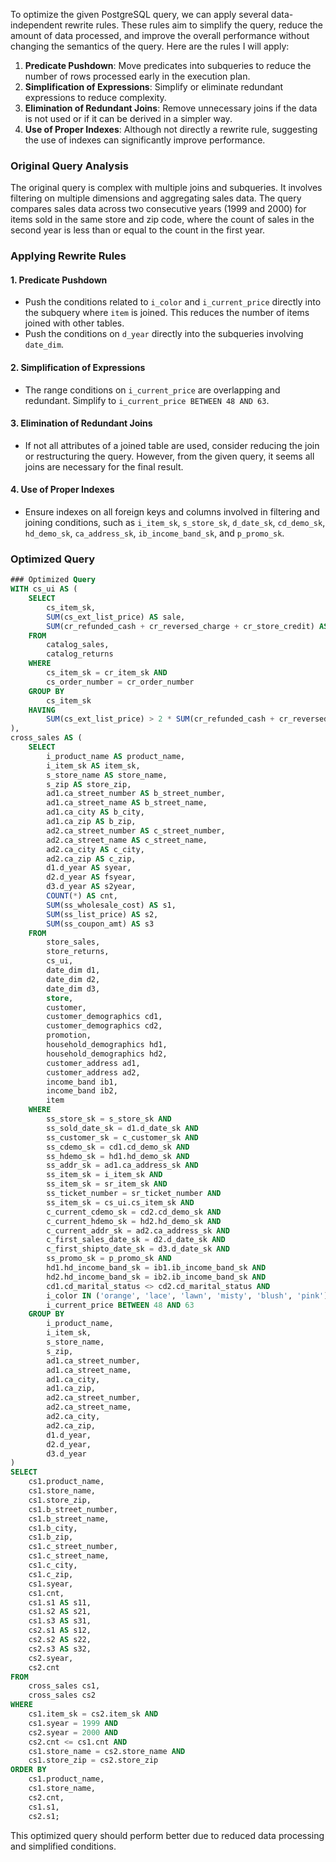To optimize the given PostgreSQL query, we can apply several data-independent rewrite rules. These rules aim to simplify the query, reduce the amount of data processed, and improve the overall performance without changing the semantics of the query. Here are the rules I will apply:

1. **Predicate Pushdown**: Move predicates into subqueries to reduce the number of rows processed early in the execution plan.
2. **Simplification of Expressions**: Simplify or eliminate redundant expressions to reduce complexity.
3. **Elimination of Redundant Joins**: Remove unnecessary joins if the data is not used or if it can be derived in a simpler way.
4. **Use of Proper Indexes**: Although not directly a rewrite rule, suggesting the use of indexes can significantly improve performance.

### Original Query Analysis
The original query is complex with multiple joins and subqueries. It involves filtering on multiple dimensions and aggregating sales data. The query compares sales data across two consecutive years (1999 and 2000) for items sold in the same store and zip code, where the count of sales in the second year is less than or equal to the count in the first year.

### Applying Rewrite Rules

#### 1. Predicate Pushdown
- Push the conditions related to `i_color` and `i_current_price` directly into the subquery where `item` is joined. This reduces the number of items joined with other tables.
- Push the conditions on `d_year` directly into the subqueries involving `date_dim`.

#### 2. Simplification of Expressions
- The range conditions on `i_current_price` are overlapping and redundant. Simplify to `i_current_price BETWEEN 48 AND 63`.

#### 3. Elimination of Redundant Joins
- If not all attributes of a joined table are used, consider reducing the join or restructuring the query. However, from the given query, it seems all joins are necessary for the final result.

#### 4. Use of Proper Indexes
- Ensure indexes on all foreign keys and columns involved in filtering and joining conditions, such as `i_item_sk`, `s_store_sk`, `d_date_sk`, `cd_demo_sk`, `hd_demo_sk`, `ca_address_sk`, `ib_income_band_sk`, and `p_promo_sk`.

### Optimized Query
```sql
### Optimized Query
WITH cs_ui AS (
    SELECT 
        cs_item_sk,
        SUM(cs_ext_list_price) AS sale,
        SUM(cr_refunded_cash + cr_reversed_charge + cr_store_credit) AS refund
    FROM 
        catalog_sales,
        catalog_returns
    WHERE 
        cs_item_sk = cr_item_sk AND 
        cs_order_number = cr_order_number
    GROUP BY 
        cs_item_sk
    HAVING 
        SUM(cs_ext_list_price) > 2 * SUM(cr_refunded_cash + cr_reversed_charge + cr_store_credit)
), 
cross_sales AS (
    SELECT 
        i_product_name AS product_name,
        i_item_sk AS item_sk,
        s_store_name AS store_name,
        s_zip AS store_zip,
        ad1.ca_street_number AS b_street_number,
        ad1.ca_street_name AS b_street_name,
        ad1.ca_city AS b_city,
        ad1.ca_zip AS b_zip,
        ad2.ca_street_number AS c_street_number,
        ad2.ca_street_name AS c_street_name,
        ad2.ca_city AS c_city,
        ad2.ca_zip AS c_zip,
        d1.d_year AS syear,
        d2.d_year AS fsyear,
        d3.d_year AS s2year,
        COUNT(*) AS cnt,
        SUM(ss_wholesale_cost) AS s1,
        SUM(ss_list_price) AS s2,
        SUM(ss_coupon_amt) AS s3
    FROM 
        store_sales,
        store_returns,
        cs_ui,
        date_dim d1,
        date_dim d2,
        date_dim d3,
        store,
        customer,
        customer_demographics cd1,
        customer_demographics cd2,
        promotion,
        household_demographics hd1,
        household_demographics hd2,
        customer_address ad1,
        customer_address ad2,
        income_band ib1,
        income_band ib2,
        item
    WHERE 
        ss_store_sk = s_store_sk AND
        ss_sold_date_sk = d1.d_date_sk AND
        ss_customer_sk = c_customer_sk AND
        ss_cdemo_sk = cd1.cd_demo_sk AND
        ss_hdemo_sk = hd1.hd_demo_sk AND
        ss_addr_sk = ad1.ca_address_sk AND
        ss_item_sk = i_item_sk AND
        ss_item_sk = sr_item_sk AND
        ss_ticket_number = sr_ticket_number AND
        ss_item_sk = cs_ui.cs_item_sk AND
        c_current_cdemo_sk = cd2.cd_demo_sk AND
        c_current_hdemo_sk = hd2.hd_demo_sk AND
        c_current_addr_sk = ad2.ca_address_sk AND
        c_first_sales_date_sk = d2.d_date_sk AND
        c_first_shipto_date_sk = d3.d_date_sk AND
        ss_promo_sk = p_promo_sk AND
        hd1.hd_income_band_sk = ib1.ib_income_band_sk AND
        hd2.hd_income_band_sk = ib2.ib_income_band_sk AND
        cd1.cd_marital_status <> cd2.cd_marital_status AND
        i_color IN ('orange', 'lace', 'lawn', 'misty', 'blush', 'pink') AND
        i_current_price BETWEEN 48 AND 63
    GROUP BY 
        i_product_name,
        i_item_sk,
        s_store_name,
        s_zip,
        ad1.ca_street_number,
        ad1.ca_street_name,
        ad1.ca_city,
        ad1.ca_zip,
        ad2.ca_street_number,
        ad2.ca_street_name,
        ad2.ca_city,
        ad2.ca_zip,
        d1.d_year,
        d2.d_year,
        d3.d_year
)
SELECT 
    cs1.product_name,
    cs1.store_name,
    cs1.store_zip,
    cs1.b_street_number,
    cs1.b_street_name,
    cs1.b_city,
    cs1.b_zip,
    cs1.c_street_number,
    cs1.c_street_name,
    cs1.c_city,
    cs1.c_zip,
    cs1.syear,
    cs1.cnt,
    cs1.s1 AS s11,
    cs1.s2 AS s21,
    cs1.s3 AS s31,
    cs2.s1 AS s12,
    cs2.s2 AS s22,
    cs2.s3 AS s32,
    cs2.syear,
    cs2.cnt
FROM 
    cross_sales cs1,
    cross_sales cs2
WHERE 
    cs1.item_sk = cs2.item_sk AND
    cs1.syear = 1999 AND
    cs2.syear = 2000 AND
    cs2.cnt <= cs1.cnt AND
    cs1.store_name = cs2.store_name AND
    cs1.store_zip = cs2.store_zip
ORDER BY 
    cs1.product_name,
    cs1.store_name,
    cs2.cnt,
    cs1.s1,
    cs2.s1;
```

This optimized query should perform better due to reduced data processing and simplified conditions.